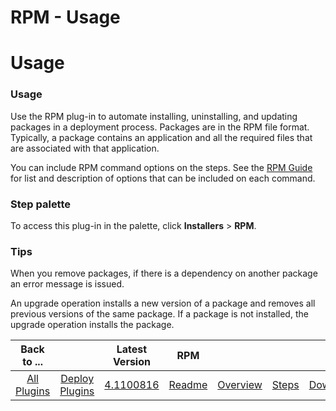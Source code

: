 
RPM - Usage
===========

# Usage



### Usage




 


Use the RPM plug-in to automate installing, uninstalling, and updating packages in a deployment 
process. Packages are in the RPM file format. Typically, a package contains an application and all the required files 
that are associated with that application. 


You can include RPM command options on the steps. See the [RPM 
Guide](http://rpm5.org/docs/rpm-guide.html) for list and description of options that can be included on each command.
 



### **Step palette**


To access this plug-in in the palette, click **Installers** > **RPM**.



### **Tips**



When you remove packages, if there is a dependency on another package an error message is issued.


An upgrade operation
 installs a new version of a package and removes all previous versions of the same package. If a package is not 
installed, the upgrade operation installs the package.




|Back to ...||Latest Version|RPM ||||
| :---: | :---: | :---: | :---: | :---: | :---: | :---: |
|[All Plugins](../../index.md)|[Deploy Plugins](../README.md)|[4.1100816](https://raw.githubusercontent.com/UrbanCode/IBM-UCD-PLUGINS/main/files/RPM/RPM-4.1100816.zip)|[Readme](README.md)|[Overview](overview.md)|[Steps](steps.md)|[Downloads](downloads.md)|
